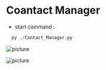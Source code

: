 # Coantact Manager

* start command :
```py
  py ./Contact_Manager.py
```

![picture](https://github.com/ORELxD/Python/blob/master/ContactManager/%E2%80%8F%E2%80%8Fm1.JPG)


![picture](https://github.com/ORELxD/Python/blob/master/ContactManager/%E2%80%8F%E2%80%8Fm2.JPG)

